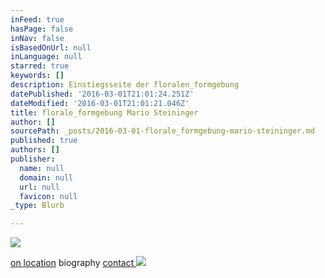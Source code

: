 ```yaml
---
inFeed: true
hasPage: false
inNav: false
isBasedOnUrl: null
inLanguage: null
starred: true
keywords: []
description: Einstiegsseite der floralen_formgebung
datePublished: '2016-03-01T21:01:24.251Z'
dateModified: '2016-03-01T21:01:21.046Z'
title: florale_formgebung Mario Steininger
author: []
sourcePath: _posts/2016-03-01-florale_formgebung-mario-steininger.md
published: true
authors: []
publisher:
  name: null
  domain: null
  url: null
  favicon: null
_type: Blurb

---
```

![](https://the-grid-user-content.s3-us-west-2.amazonaws.com/7fb94107-0fc2-4c24-9dea-9723dca3b6d8.jpg)

[on location][0] biography [contact ][1]
![](https://the-grid-user-content.s3-us-west-2.amazonaws.com/a2763b15-2a21-4598-adb3-912b6f392133.gif)

[0]: https://thegrid.ai/mariosteininger/a7a1c25c-f760-4f7d-a58b-78953020024a/
[1]: https://thegrid.ai/mariosteininger/2bfded09-8e7c-4ea3-91c2-10f185c24950/